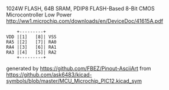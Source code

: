 1024W FLASH, 64B SRAM, PDIP8
FLASH-Based 8-Bit CMOS Microcontroller Low Power
http://ww1.microchip.com/downloads/en/DeviceDoc/41615A.pdf


	    +---------+
	VDD |[1]   [8]| VSS
	RA5 |[2]   [7]| RA0
	RA4 |[3]   [6]| RA1
	RA3 |[4]   [5]| RA2
	    +---------+


generated by https://github.com/FBEZ/Pinout-AsciiArt from https://github.com/ask6483/kicad-symbols/blob/master/MCU_Microchip_PIC12.kicad_sym